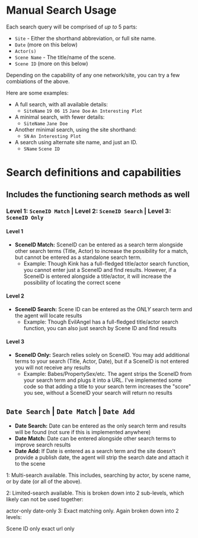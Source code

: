 # Manual Search Usage

Each search query will be comprised of *up to* 5 parts:
- `Site` - Either the shorthand abbreviation, or full site name.
- `Date` (more on this below)
- `Actor(s)`
- `Scene Name` - The title/name of the scene.
- `Scene ID` (more on this below)

Depending on the capability of any one network/site, you can try a few combiations of the above. 

Here are some examples:
+ A full search, with all available details:
  - `SiteName` `19 06 15` `Jane Doe` `An Interesting Plot`
+ A minimal search, with fewer details:
  - `SiteName` `Jane Doe`
+ Another minimal search, using the site shorthand:
  - `SN` `An Interesting Plot`
+ A search using alternate site name, and just an ID.
  - `SName` `Scene ID`

# Search definitions and capabilities
## Includes the functioning search methods as well

### **Level 1:** `SceneID Match` | **Level 2:** `SceneID Search` | **Level 3:** `SceneID Only`

#### Level 1
- **SceneID Match:** SceneID can be entered as a search term alongside other search terms (Title, Actor) to increase the possibility for a match, but cannot be entered as a standalone search term.
  - Example: Though Kink has a full-fledged title/actor search function, you cannot enter just a SceneID and find results. However, if a SceneID is entered alongside a title/actor, it will increase the possibility of locating the correct scene

#### Level 2
- **SceneID Search:** Scene ID can be entered as the *ONLY* search term and the agent will locate results
  - Example: Though EvilAngel has a full-fledged title/actor search function, you can also just search by Scene ID and find results

#### Level 3
- **SceneID Only:** Search relies solely on SceneID. You may add additional terms to your search (Title, Actor, Date), but if a SceneID is not entered you will not receive any results
  - Example: Babes/PropertySex/etc. The agent strips the SceneID from your search term and plugs it into a URL. I've implemented some code so that adding a title to your search term increases the "score" you see, without a SceneID your search will return no results


## `Date Search` | `Date Match` | `Date Add`

- **Date Search:** Date can be entered as the only search term and results will be found (not sure if this is implemented anywhere)
- **Date Match:** Date can be entered alongside other search terms to improve search results
- **Date Add:** If Date is entered as a search term and the site doesn't provide a publish date, the agent will strip the search date and attach it to the scene



1: Multi-search available. This includes, searching by actor, by scene name, or by date (or all of the above).

2: Limited-search available. This is broken down into 2 sub-levels, which likely can not be used together:

actor-only
date-only
3: Exact matching only. Again broken down into 2 levels:

Scene ID only
exact url only
